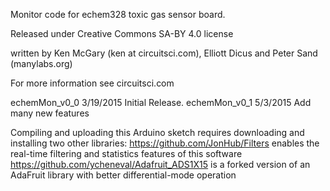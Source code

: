 Monitor code for echem328 toxic gas sensor board.

Released under Creative Commons SA-BY 4.0 license

written by Ken McGary (ken at circuitsci.com), Elliott Dicus and Peter Sand (manylabs.org)

For more information see circuitsci.com

echemMon_v0_0  3/19/2015 Initial Release.
echemMon_v0_1  5/3/2015  Add many new features

Compiling and uploading this Arduino sketch requires downloading and installing two other libraries:
https://github.com/JonHub/Filters enables the real-time filtering and statistics features of this software
https://github.com/ycheneval/Adafruit_ADS1X15 is a forked version of an AdaFruit library with better differential-mode operation


